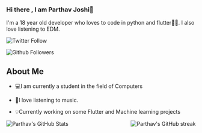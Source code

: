 ### Hi there , I am Parthav Joshi👋

I'm a 18 year old developer who loves to code in python and flutter💛💙. I also love listening to EDM.

![Twitter Follow](https://img.shields.io/twitter/follow/joshi_parthav?label=Follow&style=social)

![Github Followers](https://img.shields.io/github/followers/parthav09?label=Followers&style=social)

## About Me
- 💻I am currently a student in the field of Computers

- 🎵I love listening to music.

- 💡Currently working on some Flutter and Machine learning projects

<img alt="Parthav's GitHub Stats" src="https://github-readme-stats.vercel.app/api?username=parthav09&&theme=aglolio&&show_icons=true&&hide_border=false&bg_color=1a1b27&icon_color=ff3860&title_color=7957d5&text_color=808080"><img alt="Parthav's GitHub streak" align="right" src="http://github-readme-streak-stats.herokuapp.com?user=parthav09&hide_border=true&currStreakLabel=000000&ring=316dca&fire=316dca">

<!--
**parthav09/parthav09** is a ✨ _special_ ✨ repository because its `README.md` (this file) appears on your GitHub profile.

